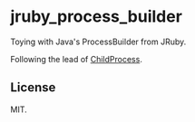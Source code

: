 
# jruby_process_builder

Toying with Java's ProcessBuilder from JRuby.

Following the lead of [ChildProcess](https://github.com/enkessler/childprocess).


## License

MIT.

